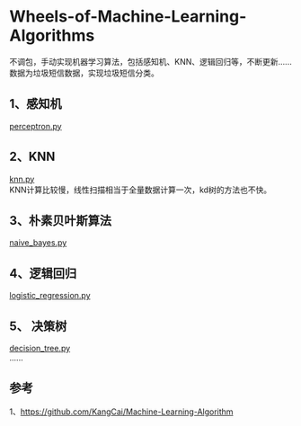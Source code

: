 # Wheels-of-Machine-Learning-Algorithms
不调包，手动实现机器学习算法，包括感知机、KNN、逻辑回归等，不断更新......<br />
数据为垃圾短信数据，实现垃圾短信分类。
## 1、感知机
<a href="https://github.com/duguiming111/Wheels-of-Machine-Learning-Algorithms/blob/master/perceptron.py">perceptron.py</a>
## 2、KNN
<a href="https://github.com/duguiming111/Wheels-of-Machine-Learning-Algorithms/blob/master/knn.py">knn.py</a> <br />
KNN计算比较慢，线性扫描相当于全量数据计算一次，kd树的方法也不快。
<br />
## 3、朴素贝叶斯算法
<a href="https://github.com/duguiming111/Wheels-of-Machine-Learning-Algorithms/blob/master/naive_bayes.py">naive_bayes.py</a><br />
## 4、逻辑回归
<a href="https://github.com/duguiming111/Wheels-of-Machine-Learning-Algorithms/blob/master/logistic_regression.py">logistic_regression.py</a><br />
## 5、 决策树
<a href="https://github.com/duguiming111/Wheels-of-Machine-Learning-Algorithms/blob/master/decision_tree.py">decision_tree.py</a><br />
......
## 参考
1、https://github.com/KangCai/Machine-Learning-Algorithm
